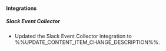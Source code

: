 
#### Integrations

##### Slack Event Collector

- Updated the Slack Event Collector integration to %%UPDATE_CONTENT_ITEM_CHANGE_DESCRIPTION%%.
